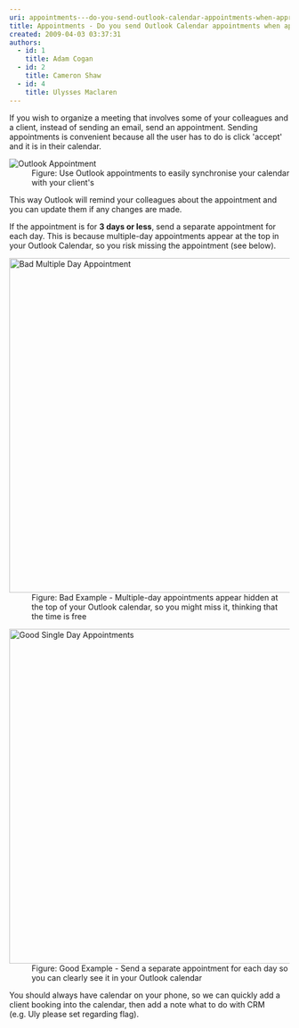 ```yaml
---
uri: appointments---do-you-send-outlook-calendar-appointments-when-appropriate
title: Appointments - Do you send Outlook Calendar appointments when appropriate?
created: 2009-04-03 03:37:31
authors:
  - id: 1
    title: Adam Cogan
  - id: 2
    title: Cameron Shaw
  - id: 4
    title: Ulysses Maclaren
---
```





<span class='intro'> ​​​If you wish to organize a meeting that involves some of your colleagues and a client, instead of sending an email, send an appointment. Sending appointments is convenient because all the user has to do is click 'accept' and it is in their calendar. <br> </span>

<dl class="image"><dt>
      <img class="ms-rteCustom-ImageArea" alt="Outlook Appointment" src="/PublishingImages/OutlookAppointment.gif" /> 
   </dt><dd>Figure&#58; Use Outlook appointments to easily synchronise your calendar with your client's</dd></dl><p>This way Outlook will remind your colleagues about the appointment and you can update them if any changes are made. </p><p>If the appointment is for 
   <strong>3 days or less</strong>, send a separate appointment for each day. This is because multiple-day appointments appear at the top in your Outlook Calendar, so you risk missing the appointment (see below).</p><dl class="badImage"><dt> 
      <img alt="Bad Multiple Day Appointment" src="/PublishingImages/BadMultipleDayAppointment.gif" style="width&#58;600px;" />
   </dt><dd>Figure&#58;&#160;Bad Example - Multiple-day appointments appear hidden at the top of your Outlook calendar, so you might miss it, thinking that the time is free </dd></dl><dl class="goodImage"><dt> 
      <img alt="Good Single Day Appointments" src="/PublishingImages/GoodSingleDayAppointments.gif" style="width&#58;600px;" />
   </dt><dd>Figure&#58; Good Example -&#160;Send a separate appointment for each day so you can clearly see it in your Outlook calendar</dd></dl><p>You should always have calendar on your phone, so we can quickly add a client booking into the calendar, then add a note what to do with CRM (e.g.&#160;Uly please set regarding flag)​.</p>


